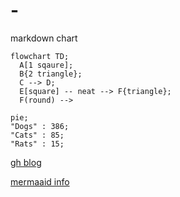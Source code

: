 # -
markdown chart

```mermaid
flowchart TD;
  A[1 sqaure];
  B{2 triangle};
  C --> D;
  E[square] -- neat --> F{triangle};
  F(round) -->
```

```mermaid
pie;
"Dogs" : 386;
"Cats" : 85;
"Rats" : 15;
```

[gh blog](https://github.blog/2022-02-14-include-diagrams-markdown-files-mermaid/)

[mermaaid info](https://github.com/mermaid-js/mermaid#readme)
